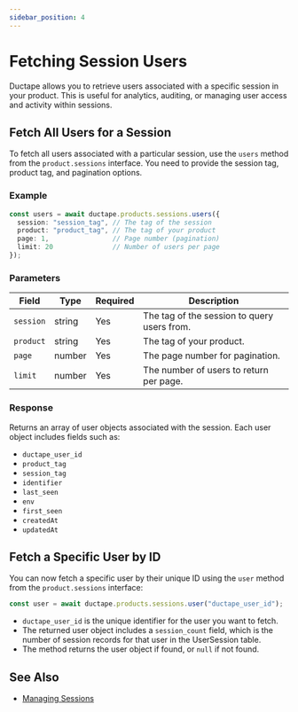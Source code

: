 ```yaml
---
sidebar_position: 4
---
```


# Fetching Session Users

Ductape allows you to retrieve users associated with a specific session in your product. This is useful for analytics, auditing, or managing user access and activity within sessions.

## Fetch All Users for a Session

To fetch all users associated with a particular session, use the `users` method from the `product.sessions` interface. You need to provide the session tag, product tag, and pagination options.

### Example

```ts
const users = await ductape.products.sessions.users({
  session: "session_tag", // The tag of the session
  product: "product_tag", // The tag of your product
  page: 1,                // Page number (pagination)
  limit: 20               // Number of users per page
});
```

### Parameters

| Field     | Type     | Required | Description                                 |
|-----------|----------|----------|---------------------------------------------|
| `session` | string   | Yes      | The tag of the session to query users from. |
| `product` | string   | Yes      | The tag of your product.                    |
| `page`    | number   | Yes      | The page number for pagination.             |
| `limit`   | number   | Yes      | The number of users to return per page.     |

### Response

Returns an array of user objects associated with the session. Each user object includes fields such as:
- `ductape_user_id`
- `product_tag`
- `session_tag`
- `identifier`
- `last_seen`
- `env`
- `first_seen`
- `createdAt`
- `updatedAt`

## Fetch a Specific User by ID

You can now fetch a specific user by their unique ID using the `user` method from the `product.sessions` interface:

```ts
const user = await ductape.products.sessions.user("ductape_user_id");
```

- `ductape_user_id` is the unique identifier for the user you want to fetch.
- The returned user object includes a `session_count` field, which is the number of session records for that user in the UserSession table.
- The method returns the user object if found, or `null` if not found.

## See Also

- [Managing Sessions](./sessions.md) 